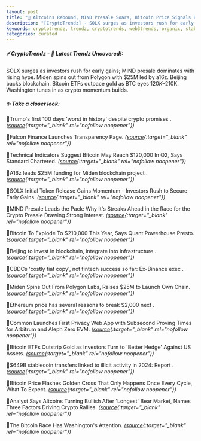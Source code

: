 ```yaml
---
layout: post
title: "🌇 Altcoins Rebound, MIND Presale Soars, Bitcoin Price Signals Bull Run Bitcoin News"
description: "[CryptoTrendz] - SOLX surges as investors rush for early gains; MIND presale dominates with rising hype. Miden spins out from Polygon with $25M led by a16z. Beijing backs blockchain. Bitcoin ETFs outpace gold as BTC eyes $120K–$210K. Washington tunes in as crypto momentum builds."
keywords: cryptotrendz, trendz, cryptotrends, web3trends, organic, stablecoin, Altcoins, Token, Investors, crypto, Bitcoin, Arbitrum
categories: curated
---
```


##### ⚡ CryptoTrendz - 📌 *Latest Trendz Uncovered!:*

SOLX surges as investors rush for early gains; MIND presale dominates with rising hype. Miden spins out from Polygon with $25M led by a16z. Beijing backs blockchain. Bitcoin ETFs outpace gold as BTC eyes $120K–$210K. Washington tunes in as crypto momentum builds.

##### ✨ *Take a closer look:*


🔹Trump's first 100 days 'worst in history' despite crypto promises . *([source](https://s.avyag.com/3r5o){:target="_blank" rel="nofollow noopener"})*

🔹Falcon Finance Launches Transparency Page. *([source](https://s.avyag.com/lov9){:target="_blank" rel="nofollow noopener"})*

🔹Technical Indicators Suggest Bitcoin May Reach $120,000 In Q2, Says Standard Chartered. *([source](https://s.avyag.com/3qny){:target="_blank" rel="nofollow noopener"})*

🔹A16z leads $25M funding for Miden blockchain project . *([source](https://s.avyag.com/r2wr){:target="_blank" rel="nofollow noopener"})*

🔹SOLX Initial Token Release Gains Momentum - Investors Rush to Secure Early Gains. *([source](https://s.avyag.com/azv2){:target="_blank" rel="nofollow noopener"})*

🔹MIND Presale Leads the Pack: Why It's Streaks Ahead in the Race for the Crypto Presale Drawing Strong Interest. *([source](https://s.avyag.com/7492){:target="_blank" rel="nofollow noopener"})*

🔹Bitcoin To Explode To $210,000 This Year, Says Quant Powerhouse Presto. *([source](https://s.avyag.com/rcug){:target="_blank" rel="nofollow noopener"})*

🔹Beijing to invest in blockchain, integrate into infrastructure . *([source](https://s.avyag.com/1o6w){:target="_blank" rel="nofollow noopener"})*

🔹CBDCs 'costly fiat copy', not fintech success so far: Ex-Binance exec . *([source](https://s.avyag.com/5arl){:target="_blank" rel="nofollow noopener"})*

🔹Miden Spins Out From Polygon Labs, Raises $25M to Launch Own Chain. *([source](https://s.avyag.com/3vsd){:target="_blank" rel="nofollow noopener"})*

🔹Ethereum price has several reasons to break $2,000 next . *([source](https://s.avyag.com/jgz4){:target="_blank" rel="nofollow noopener"})*

🔹Common Launches First Privacy Web App with Subsecond Proving Times for Arbitrum and Aleph Zero EVM. *([source](https://s.avyag.com/k3mc){:target="_blank" rel="nofollow noopener"})*

🔹Bitcoin ETFs Outstrip Gold as Investors Turn to 'Better Hedge' Against US Assets. *([source](https://s.avyag.com/rjc8){:target="_blank" rel="nofollow noopener"})*

🔹$649B stablecoin transfers linked to illicit activity in 2024: Report . *([source](https://s.avyag.com/gaeo){:target="_blank" rel="nofollow noopener"})*

🔹Bitcoin Price Flashes Golden Cross That Only Happens Once Every Cycle, What To Expect. *([source](https://s.avyag.com/5l8z){:target="_blank" rel="nofollow noopener"})*

🔹Analyst Says Altcoins Turning Bullish After 'Longest' Bear Market, Names Three Factors Driving Crypto Rallies. *([source](https://s.avyag.com/6k6b){:target="_blank" rel="nofollow noopener"})*

🔹The Bitcoin Race Has Washington's Attention. *([source](https://s.avyag.com/gn6j){:target="_blank" rel="nofollow noopener"})*
